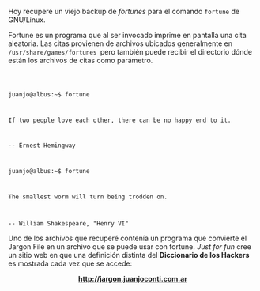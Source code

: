 <html><body><p>Hoy recuperé un viejo backup de <em>fortunes</em> para el comando <code>fortune</code> de GNU/Linux.



Fortune es un programa que al ser invocado imprime en pantalla una cita aleatoria. Las citas provienen de archivos ubicados generalmente en <code>/usr/share/games/fortunes </code>pero también puede recibir el directorio dónde están los archivos de citas como parámetro.

<code>

juanjo@albus:~$ fortune

If two people love each other, there can be no happy end to it.

-- Ernest Hemingway

juanjo@albus:~$ fortune

The smallest worm will turn being trodden on.

-- William Shakespeare, "Henry VI"</code>



Uno de los archivos que recuperé contenía un programa que convierte el Jargon File en un archivo que se puede usar con fortune.<em> Just for fun</em> cree un sitio web en que una definición distinta del <strong>Diccionario de los Hackers</strong> es mostrada cada vez que se accede:

</p><p align="center"><strong><a href="http://jargon.juanjoconti.com.ar" title="Random quotes from The Hacker's Dictionay" target="_blank">http://jargon.juanjoconti.com.ar</a></strong></p></body></html>